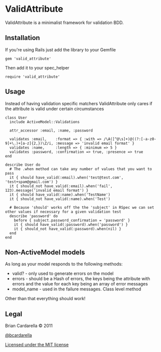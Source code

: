 # ValidAttribute #

ValidAttribute is a minimalist framework for validation BDD.

## Installation ##

If you're using Rails just add the library to your Gemfile

    gem 'valid_attribute'

Then add it to your spec_helper

    require 'valid_attribute'

## Usage ##

Instead of having validation specific matchers ValidAttribute only cares if the attribute is valid under certain circumstances

    class User
      include ActiveModel::Validations

      attr_accessor :email, :name, :password

      validates :email,    :format => { :with => /\A([^@\s]+)@((?:[-a-z0-9]+\.)+[a-z]{2,})\Z/i, :message => 'invalid email format' }
      validates :name,     :length => { :minimum => 5 }
      validates :password, :confirmation => true, :presence => true
    end

    describe User do
      # The .when method can take any number of values that you want to pass
      it { should have_valid(:email).when('test@test.com', 'test+spam@gmail.com') }
      it { should_not have_valid(:email).when('fail', 123).message('invalid email format') }
      it { should have_valid(:name).when('TestName')
      it { should_not have_valid(:name).when('Test')

      # Because 'should' works off the the 'subject' in RSpec we can set other values if necessary for a given validation test
      describe 'password' do
        before { subject.password_confirmation = 'password' }
        it { should have_valid(:password).when('password') }
        it { should_not have_valid(:password).when(nil) }
      end
    end

## Non-ActiveModel models ##

As long as your model responds to the following methods:

* valid? - only used to generate errors on the model
* errors - should be a Hash of errors, the keys being the attribute with errors and the value for each key being an array of error messages
* model_name - used in the failure messages. Class level method

Other than that everything should work!

## Legal ##

Brian Cardarella &copy; 2011

[@bcardarella](http://twitter.com/bcardarella)

[Licensed under the MIT license](http://www.opensource.org/licenses/mit-license.php)
